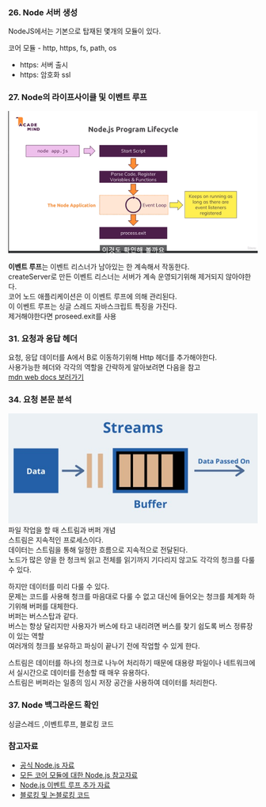 ### 26. Node 서버 생성

NodeJS에서는 기본으로 탑재된 몇개의 모듈이 있다.

코어 모듈 - http, https, fs, path, os
- https: 서버 출시
- https: 암호화 ssl

### 27. Node의 라이프사이클 및 이벤트 루프
<img src="./imgs/nodejs_eventloop.PNG"></img>

**이벤트 루프**는 이벤트 리스너가 남아있는 한 계속해서 작동한다.<br>
createServer로 만든 이벤트 리스너는 서버가 계속 운영되기위해 제거되지 않아야한다.<br>
코어 노드 애플리케이션은 이 이벤트 루프에 의해 관리된다.<br>
이 이벤트 루프는 싱글 스레드 자바스크립트 특징을 가진다.<br>
제거해야한다면  proseed.exit를 사용

### 31. 요청과 응답 헤더
요청, 응답 데이터를 A에서 B로 이동하기위해 Http 헤더를 추가해야한다.<br>
사용가능한 헤더와 각각의 역할을 간략하게 알아보려면 다음을 참고<br>
[mdn web docs 보러가기](https://developer.mozilla.org/en-US/docs/Web/HTTP/Headers)


### 34. 요청 본문 분석

<img src="./imgs/nodejs_steam&buffer.png"></img>
파일 작업을 할 때 스트림과 버퍼 개념<br>
스트림은 지속적인 프로세스이다.<br>
데이터는 스트림을 통해 일정한 흐름으로 지속적으로 전달된다.<br>
노드가 많은 양을 한 청크씩 읽고 전체를 읽기까지 기다리지 않고도 각각의 청크를 다룰 수 있다.<br>

하지만 데이터를 미리 다룰 수 있다.<br>
문제는 코드를 사용해 청크를 마음대로 다룰 수 없고 대신에 들어오는 청크를 체계화 하기위해 버퍼를 대체한다.<br>
버퍼는 버스스탑과 같다.<br>
버스는 항상 달리지만 사용자가 버스에 타고 내리려면 버스를 찾기 쉽도록 버스 정류장이 있는 역할<br>
여러개의 청크를 보유하고 파싱이 끝나기 전에 작업할 수 있게 한다.<br>

스트림은 데이터를 하나의 청크로 나누어 처리하기 때문에 대용량 파일이나 네트워크에서 실시간으로 데이터를 전송할 때 매우 유용하다.<br>
스트림은 버퍼라는 일종의 임시 저장 공간을 사용하여 데이터를 처리한다.<br>

### 37. Node 백그라운드 확인

싱글스레드 ,이벤트루프, 블로킹 코드


### 참고자료

- [공식 Node.js 자료](https://nodejs.org/en/docs/guides/)
- [모든 코어 모듈에 대한 Node.js 참고자료](https://nodejs.org/dist/latest/docs/api/)
- [Node.js 이벤트 루프 추가 자료](https://nodejs.org/en/docs/guides/event-loop-timers-and-nexttick/)
- [블로킹 및 논블로킹 코드](https://nodejs.org/en/docs/guides/dont-block-the-event-loop/)
